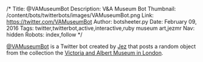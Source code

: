 /*
Title: @VAMuseumBot
Description: V&A Museum Bot
Thumbnail: /content/bots/twitterbots/images/VAMuseumBot.png
Link: https://twitter.com/VAMuseumBot
Author: botsheeter.py
Date: February 09, 2016
Tags: twitter,twitterbot,active,interactive,ruby museum art,jezmr
Nav: hidden
Robots: index,follow
*/

[@VAMuseumBot](https://twitter.com/VAMuseumBot) is a Twitter bot created by [Jez](https://twitter.com/JezMr) that posts a random object from the collection the [Victoria and Albert Museum in London](https://en.wikipedia.org/wiki/Victoria_and_Albert_Museum).
